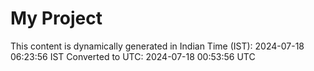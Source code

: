 # My Project

This content is dynamically generated in Indian Time (IST): 2024-07-18 06:23:56 IST
Converted to UTC: 2024-07-18 00:53:56 UTC
